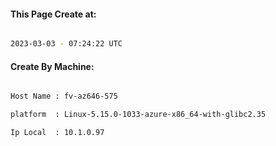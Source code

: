 
   
#### This Page Create at:

```bash

2023-03-03 - 07:24:22 UTC

```

#### Create By Machine:

```bash

Host Name : fv-az646-575

platform  : Linux-5.15.0-1033-azure-x86_64-with-glibc2.35

Ip Local  : 10.1.0.97

```

